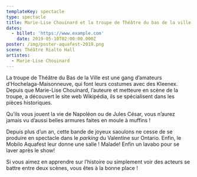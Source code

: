```yaml
---
templateKey: spectacle
type: spectacle
title: Marie-Lise Chouinard et la troupe de Théâtre du bas de la ville
dates:
  - billet: 'https://www.example.com'
    date: 2019-05-10T02:00:00.000Z
poster: /img/poster-aquafest-2019.png
scene: Théâtre Rialto Hall
artistes:
  - Marie-Lise Chouinard
---
```

La troupe de Théâtre du Bas de la Ville est une gang d’amateurs d’Hochelaga-Maisonneuve, qui font leurs costumes avec des Kleenex. Depuis que Marie-Lise Chouinard, l’auteure et metteure en scène de la troupe, a découvert le site web Wikipédia, ils se spécialisent dans les pièces historiques. 

Qu’ils vous jouent la vie de Napoléon ou de Jules César, vous n’aurez jamais vu d’aussi belles armures faites en moule à muffins ! 

Depuis plus d’un an, cette bande de joyeux saoulons ne cesse de se produire en spectacle dans le _parking_ du Valentine sur Ontario. Enfin, le Mobilo Aquafest leur donne une salle ! Malade! Enfin un lavabo pour se laver après le show! 

Si vous aimez en apprendre sur l’histoire ou simplement voir des acteurs se battre entre deux scènes, vous êtes à la bonne place !
